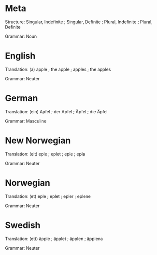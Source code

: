 Meta
====

Structure: Singular, Indefinite ; Singular, Definite ; Plural, Indefinite ; Plural, Definite

Grammar:   Noun



English
=======

Translation: (a) apple ; the apple ; apples ; the apples

Grammar:     Neuter



German
======

Translation: (ein) Apfel ; der Apfel ; Äpfel ; die Äpfel

Grammar:     Masculine



New Norwegian
=============

Translation: (eit) eple ; eplet ; eple ; epla

Grammar:     Neuter



Norwegian
=========

Translation: (et) eple ; eplet ; epler ; eplene

Grammar:     Neuter



Swedish
=======

Translation: (ett) äpple ; äpplet ; äpplen ; äpplena

Grammar:     Neuter

